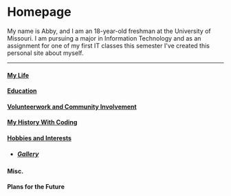 # Homepage

My name is Abby, and I am an 18-year-old freshman at the University of Missouri. I am pursuing a major in Information Technology and as an assignment for one of my first IT classes this semester I've created this personal site about myself.

---
#### [My Life](My_Life.md)
#### [Education](Education.md)
#### [Volunteerwork and Community Involvement](Volunteerwork_and_Community_Involvement.md)
#### [My History With Coding](My_History_With_Coding.md)
#### [Hobbies and Interests](Hobbies_and_Interests.md)
- ##### [Gallery](Gallery.md)
#### Misc.
#### Plans for the Future
